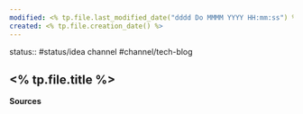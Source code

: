 ```yaml
---
modified: <% tp.file.last_modified_date("dddd Do MMMM YYYY HH:mm:ss") %>
created: <% tp.file.creation_date() %>
---
```

status:: #status/idea
channel #channel/tech-blog
## <% tp.file.title %>


**Sources**